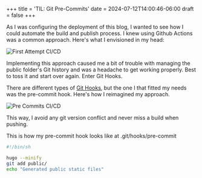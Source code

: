 +++
title = 'TIL: Git Pre-Commits'
date = 2024-07-12T14:00:46-06:00
draft = false
+++

As I was configuring the deployment of this blog, I wanted to see how I could automate the build and publish process. I knew using Github Actions was a common approach. Here's what I envisioned in my head:

![First Attempt CI/CD](/images/first-attempt-cicd-blog.png)

Implementing this approach caused me a bit of trouble with managing the public folder's Git history and was a headache to get working properly. Best to toss it and start over again. Enter Git Hooks.

There are different types of [Git Hooks](https://git-scm.com/docs/githooks), but the one I that fitted my needs was the pre-commit hook. Here's how I reimagined my approach.

![Pre Commits CI/CD](/images/pre-commit-cicd-blog.png)

This way, I avoid any git version conflict and never miss a build when pushing.

This is how my pre-commit hook looks like at .git/hooks/pre-commit

```bash
#!/bin/sh

hugo --minify
git add public/
echo "Generated public static files"
```
